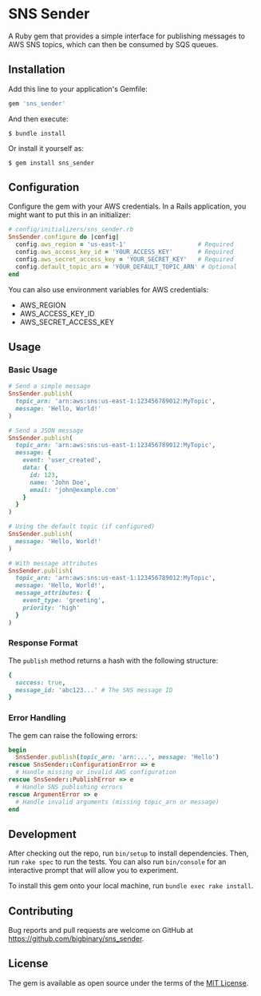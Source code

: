 # SNS Sender

A Ruby gem that provides a simple interface for publishing messages to AWS SNS topics, which can then be consumed by SQS queues.

## Installation

Add this line to your application's Gemfile:

```ruby
gem 'sns_sender'
```

And then execute:

    $ bundle install

Or install it yourself as:

    $ gem install sns_sender

## Configuration

Configure the gem with your AWS credentials. In a Rails application, you might want to put this in an initializer:

```ruby
# config/initializers/sns_sender.rb
SnsSender.configure do |config|
  config.aws_region = 'us-east-1'                    # Required
  config.aws_access_key_id = 'YOUR_ACCESS_KEY'       # Required
  config.aws_secret_access_key = 'YOUR_SECRET_KEY'   # Required
  config.default_topic_arn = 'YOUR_DEFAULT_TOPIC_ARN' # Optional
end
```

You can also use environment variables for AWS credentials:
- AWS_REGION
- AWS_ACCESS_KEY_ID
- AWS_SECRET_ACCESS_KEY

## Usage

### Basic Usage

```ruby
# Send a simple message
SnsSender.publish(
  topic_arn: 'arn:aws:sns:us-east-1:123456789012:MyTopic',
  message: 'Hello, World!'
)

# Send a JSON message
SnsSender.publish(
  topic_arn: 'arn:aws:sns:us-east-1:123456789012:MyTopic',
  message: {
    event: 'user_created',
    data: {
      id: 123,
      name: 'John Doe',
      email: 'john@example.com'
    }
  }
)

# Using the default topic (if configured)
SnsSender.publish(
  message: 'Hello, World!'
)

# With message attributes
SnsSender.publish(
  topic_arn: 'arn:aws:sns:us-east-1:123456789012:MyTopic',
  message: 'Hello, World!',
  message_attributes: {
    event_type: 'greeting',
    priority: 'high'
  }
)
```

### Response Format

The `publish` method returns a hash with the following structure:

```ruby
{
  success: true,
  message_id: 'abc123...' # The SNS message ID
}
```

### Error Handling

The gem can raise the following errors:

```ruby
begin
  SnsSender.publish(topic_arn: 'arn:...', message: 'Hello')
rescue SnsSender::ConfigurationError => e
  # Handle missing or invalid AWS configuration
rescue SnsSender::PublishError => e
  # Handle SNS publishing errors
rescue ArgumentError => e
  # Handle invalid arguments (missing topic_arn or message)
end
```

## Development

After checking out the repo, run `bin/setup` to install dependencies. Then, run `rake spec` to run the tests. You can also run `bin/console` for an interactive prompt that will allow you to experiment.

To install this gem onto your local machine, run `bundle exec rake install`.

## Contributing

Bug reports and pull requests are welcome on GitHub at https://github.com/bigbinary/sns_sender.

## License

The gem is available as open source under the terms of the [MIT License](https://opensource.org/licenses/MIT).
